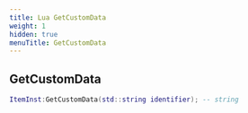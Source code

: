 ```yaml
---
title: Lua GetCustomData
weight: 1
hidden: true
menuTitle: GetCustomData
---
```

## GetCustomData
```lua
ItemInst:GetCustomData(std::string identifier); -- string
```